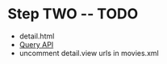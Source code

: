 Step TWO -- TODO
================
* detail.html
* [Query API](https://www.labkey.org/download/clientapi_docs/javascript-api/symbols/LABKEY.Query.html#.selectRows)
* uncomment detail.view urls in movies.xml